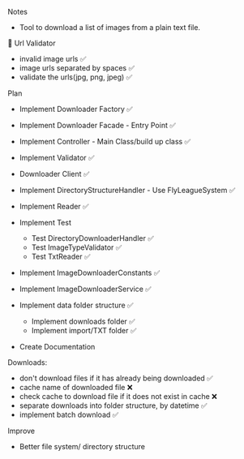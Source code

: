 Notes
  - Tool to download a list of images from a plain text
  file.
    
🔗 Url Validator
- invalid image urls ✅  
- image urls separated by spaces ✅
- validate the urls(jpg, png, jpeg) ✅

Plan
- Implement Downloader Factory ✅
- Implement Downloader Facade - Entry Point ✅
- Implement Controller - Main Class/build up class ✅
- Implement Validator ✅ 
- Downloader Client ✅
- Implement DirectoryStructureHandler - Use FlyLeagueSystem ✅
- Implement Reader ✅
- Implement Test
  - Test DirectoryDownloaderHandler ✅
  - Test ImageTypeValidator ✅
  - Test TxtReader ✅
- Implement ImageDownloaderConstants ✅
- Implement ImageDownloaderService ✅
- Implement data folder structure ✅
    - Implement downloads folder ✅
    - Implement import/TXT folder ✅
    
- Create Documentation


Downloads:
- don't download files if it has already being downloaded ✅
- cache name of downloaded file ❌
- check cache to download file if it does not exist in cache ❌
- separate downloads into folder structure, by datetime ✅
- implement batch download ✅




 Improve
 - Better file system/ directory structure